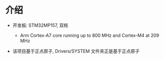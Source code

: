 # 介绍

- 开发板: STM32MP157, 双核

  - Arm Cortex-A7 core running up to 800 MHz and Cortex-M4 at 209 MHz
- 该项目基于正点原子, Drivers/SYSTEM 文件夹正是基于正点原子
